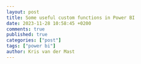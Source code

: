 ```yaml
---
layout: post
title: Some useful custom functions in Power BI
date: 2023-11-28 10:58:45 +0200
comments: true
published: true
categories: ["post"]
tags: ["power bi"]
author: Kris van der Mast
---
```

